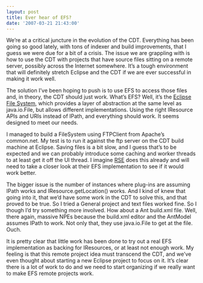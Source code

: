 ```yaml
---
layout: post
title: Ever hear of EFS?
date: '2007-03-21 21:43:00'
---
```



We’re at a critical juncture in the evolution of the CDT. Everything has been going so good lately, with tons of indexer and build improvements, that I guess we were due for a bit of a crisis. The issue we are grappling with is how to use the CDT with projects that have source files sitting on a remote server, possibly across the Internet somewhere. It’s a tough environment that will definitely stretch Eclipse and the CDT if we are ever successful in making it work well.

The solution I’ve been hoping to push is to use EFS to access those files and, in theory, the CDT should just work. What’s EFS? Well, it’s the [Eclipse File System](http://wiki.eclipse.org/index.php/EFS), which provides a layer of abstraction at the same level as java.io.File, but allows different implementations. Using the right IResource APIs and URIs instead of IPath, and everything should work. It seems designed to meet our needs.

I managed to build a FileSystem using FTPClient from Apache’s common.net. My test is to run it against the ftp server on the CDT build machine at Eclipse. Saving files is a bit slow, and I guess that’s to be expected and we can probably introduce some caching and worker threads to at least get it off the UI thread. I imagine [RSE](http://wiki.eclipse.org/index.php/TM_and_RSE_FAQ) does this already and will need to take a closer look at their EFS implementation to see if it would work better.

The bigger issue is the number of instances where plug-ins are assuming IPath works and IResource.getLocation() works. And I kind of knew that going into it, that we’d have some work in the CDT to solve this, and that proved to be true. So I tried a General project and text files worked fine. So I though I’d try something more involved. How about a Ant build.xml file. Well, there again, massive NPEs because the build.xml editor and the AntModel assumes IPath to work. Not only that, they use java.io.File to get at the file. Ouch.

It is pretty clear that little work has been done to try out a real EFS implementation as backing for IResources, or at least not enough work. My feeling is that this remote project idea must transcend the CDT, and we’ve even thought about starting a new Eclipse project to focus on it. It’s clear there is a lot of work to do and we need to start organizing if we really want to make EFS remote projects work.


